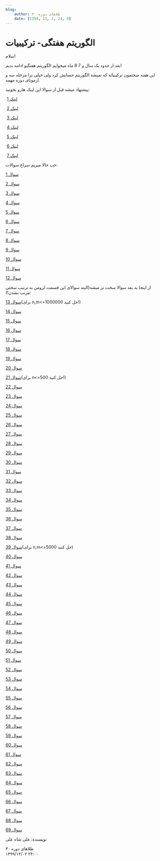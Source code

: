 ```yaml
---
blog:
    author: طلاهای دوره ۳۰
    date: [1399, 12, 2, 24, 0]
---
```

# الگوریتم هفتگی- ترکیبیات

<div class="cnt">
<p>سلام!</p>
<p>بعد از حدود یک سال و 7 8 ماه میخوایم الگوریتم هفتگیو ادامه بدیم!</p>
<p>این هفته مبحثمون ترکیبیاته که نمیشه الگوریتم حسابش کرد ولی خیلی برا مرحله سه و ازمونای دوره مهمه.</p>
<p></p>
<p>پیشنهاد میشه قبل از سوالا این لینک هارو بخونید:</p>
<p> <a href="https://cp-algorithms.com/algebra/binary-exp.html">لینک 1</a></p>
<p> <a href="https://cp-algorithms.com/algebra/module-inverse.html">لینک 2</a></p>
<p> <a href="https://cp-algorithms.com/combinatorics/binomial-coefficients.html">لینک 3</a></p>
<p> <a href="https://cp-algorithms.com/combinatorics/catalan-numbers.html">لینک 4</a></p>
<p> <a href="https://cp-algorithms.com/combinatorics/inclusion-exclusion.html">لینک 5</a></p>
<p> <a href="https://cp-algorithms.com/graph/pruefer_code.html">لینک 6</a></p>
<p> <a href="https://gtoi.shaazzz.ir/book/2/3.html">لینک 7</a></p>

<p>خب حالا میریم سراغ سوالات:</p>
<p><a href="https://codeforces.com/problemset/problem/997/C">سوال 1</a></p>
<p><a href="https://codeforces.com/problemset/problem/666/C">سوال 2</a></p>
<p><a href="https://codeforces.com/problemset/problem/954/H">سوال 3</a></p>
<p><a href="https://codeforces.com/problemset/problem/932/E">سوال 4</a></p>
<p><a href="https://codeforces.com/problemset/problem/1109/D">سوال 5</a></p>
<p><a href="https://codeforces.com/problemset/problem/757/E">سوال 6</a></p>
<p><a href="https://codeforces.com/problemset/problem/1096/E">سوال 7</a></p>
<p><a href="https://codeforces.com/problemset/problem/1185/G2">سوال 8</a></p>
<p><a href="https://codeforces.com/problemset/problem/382/E">سوال 9</a></p>
<p><a href="https://codeforces.com/problemset/problem/383/E">سوال 10</a></p>
<p><a href="https://codeforces.com/problemset/problem/961/G">سوال 11</a></p>
<p><a href="https://codeforces.com/problemset/problem/1118/F2">سوال 12</a></p>

<p>از اینجا به بعد سوالا سخت تر میشه(البته سوالای این قسمت لزومن به ترتیب سختی مرتب نشدن!):</p>
<p><a href="https://codeforces.com/problemset/problem/1204/E">سوال 13</a>(برای n,m&lt;=1000000 حل کنید!)</p>
<p><a href="https://codeforces.com/problemset/problem/645/F">سوال 14</a></p>
<p><a href="https://codeforces.com/problemset/problem/156/D">سوال 15</a></p>
<p><a href="https://codeforces.com/problemset/problem/1278/F">سوال 16</a></p>
<p><a href="https://codeforces.com/problemset/problem/1237/F">سوال 17</a></p>
<p><a href="https://codeforces.com/problemset/problem/201/E">سوال 18</a></p>
<p><a href="https://codeforces.com/problemset/problem/1034/C">سوال 19</a></p>
<p><a href="https://codeforces.com/problemset/problem/482/D">سوال 20</a></p>
<p><a href="https://codeforces.com/problemset/problem/1295/F">سوال 21</a>(برای n&lt;=500 حل کنید!)</p>
<p><a href="https://codeforces.com/problemset/problem/585/E">سوال 22</a></p>
<p><a href="https://codeforces.com/problemset/problem/997/D">سوال 23</a></p>
<p><a href="https://codeforces.com/problemset/problem/1392/H">سوال 24</a></p>
<p><a href="https://codeforces.com/problemset/problem/1254/E">سوال 25</a></p>
<p><a href="https://atcoder.jp/contests/arc106/tasks/arc106_f">سوال 26</a></p>
<p><a href="https://codeforces.com/problemset/problem/995/F">سوال 27</a></p>
<p><a href="https://codeforces.com/problemset/problem/724/F">سوال 28</a></p>
<p><a href="https://codeforces.com/problemset/problem/653/G">سوال 29</a></p>


<p><a href="https://codeforces.com/problemset/problem/1205/E">سوال 30</a></p>
<p><a href="https://codeforces.com/problemset/problem/794/G">سوال 31</a></p>
<p><a href="https://codeforces.com/problemset/problem/1292/F">سوال 32</a></p>
<p><a href="https://codeforces.com/problemset/problem/698/F">سوال 33</a></p>
<p><a href="https://codeforces.com/problemset/problem/1450/H1">سوال 34</a></p>
<p><a href="https://codeforces.com/problemset/problem/1264/D2">سوال 35</a></p>
<p><a href="https://codeforces.com/problemset/problem/722/E">سوال 36</a></p>
<p><a href="https://codeforces.com/problemset/problem/1085/G">سوال 37</a></p>
<p><a href="https://codeforces.com/problemset/problem/1221/G">سوال 38</a></p>
<p><a href="https://codeforces.com/problemset/problem/1439/D">سوال 39</a>(برای n,m&lt;=5000 حل کنید)</p>
<p><a href="https://atcoder.jp/contests/agc001/tasks/agc001_e">سوال 40</a></p>
<p><a href="https://atcoder.jp/contests/agc005/tasks/agc005_d">سوال 41</a></p>
<p><a href="https://atcoder.jp/contests/agc023/tasks/agc023_e">سوال 42</a></p>
<p><a href="https://atcoder.jp/contests/agc040/tasks/agc040_c">سوال 43</a></p>
<p><a href="https://atcoder.jp/contests/agc046/tasks/agc046_d">سوال 44</a></p>
<p><a href="https://atcoder.jp/contests/agc045/tasks/agc045_c">سوال 45</a></p>
<p><a href="https://atcoder.jp/contests/agc045/tasks/agc045_d">سوال 46</a></p>
<p><a href="https://atcoder.jp/contests/agc023/tasks/agc023_c">سوال 47</a></p>
<p><a href="https://atcoder.jp/contests/agc026/tasks/agc026_d">سوال 48</a></p>
<p><a href="https://atcoder.jp/contests/arc094/tasks/arc094_d">سوال 49</a></p>
<p><a href="https://atcoder.jp/contests/arc105/tasks/arc105_f">سوال 50</a></p>
<p><a href="https://atcoder.jp/contests/arc108/tasks/arc108_e">سوال 51</a></p>
<p><a href="https://atcoder.jp/contests/agc030/tasks/agc030_d">سوال 52</a></p>
<p><a href="https://atcoder.jp/contests/agc018/tasks/agc018_e">سوال 53</a></p>
<p><a href="https://atcoder.jp/contests/agc013/tasks/agc013_d">سوال 54</a></p>
<p><a href="https://atcoder.jp/contests/agc002/tasks/agc002_f">سوال 55</a></p>
<p><a href="https://atcoder.jp/contests/agc006/tasks/agc006_f">سوال 56</a></p>
<p><a href="https://atcoder.jp/contests/agc024/tasks/agc024_e">سوال 57</a></p>
<p><a href="https://codeforces.com/problemset/problem/643/F">سوال 58</a></p>
<p><a href="https://atcoder.jp/contests/arc104/tasks/arc104_f">سوال 59</a></p>
<p><a href="https://quera.ir/problemset/contest/51870">سوال 60</a></p>
<p><a href="https://quera.ir/problemset/contest/35257">سوال 61</a></p>
<p><a href="https://quera.ir/problemset/contest/2798">سوال 62</a></p>
<p><a href="https://quera.ir/problemset/contest/62459">سوال 63</a></p>
<p><a href="https://quera.ir/problemset/contest/2663">سوال 64</a></p>
<p><a href="https://quera.ir/problemset/olympiad/9269">سوال 65</a></p>
<p><a href="https://quera.ir/problemset/olympiad/9781">سوال 66</a></p>
<p><a href="https://quera.ir/problemset/olympiad/17820">سوال 67</a></p>
<p><a href="https://quera.ir/problemset/olympiad/66372">سوال 68</a></p>
<p><a href="https://quera.ir/problemset/olympiad/66755">سوال 69</a></p>

<p>نویسنده: علی شاه علی</p>
</div>

<div class="blog-info">
    <div class="blog-author">طلاهای دوره ۳۰</div>
    <div class="blog-date">۱۳۹۹/۱۲/۰۲ ۲۴:۰۰</div>
</div>

